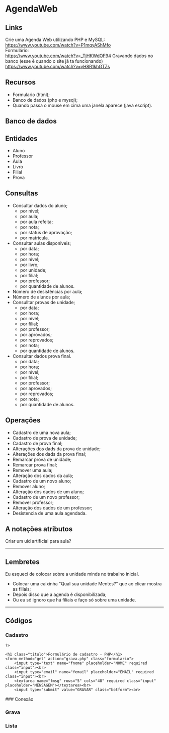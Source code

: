 # AgendaWeb
## Links
Crie uma Agenda Web utilizando PHP e MySQL: <br>
https://www.youtube.com/watch?v=P1mqyAShMfo <br>
Formulário: <br>
https://www.youtube.com/watch?v=_TjHKWdOF94
Gravando dados no banco (esse é quando o site já ta funcionando)
https://www.youtube.com/watch?v=yH8R1khGTZs

## Recursos
* Formulario (html);
* Banco de dados (php e mysql);
* Quando passa o mouse em cima uma janela aparece (java escript).

## Banco de dados
## Entidades
* Aluno
* Professor
* Aula
* Livro
* Filial
* Prova

## Consultas
* Consultar dados do aluno;
  * por nível;
  * por aula;
  * por aula refeita;
  * por nota;
  * por status de aprovação;
  * por matrícula.
* Consultar aulas disponiveis;
  * por data;
  * por hora;
  * por nível;
  * por livro;
  * por unidade;
  * por filial;
  * por professor;
  * por quantidade de alunos.
* Número de desistências por aula;
* Número de alunos por aula;
* Consulltar provas de unidade;
  * por data;
  * por hora;
  * por nível;
  * por filial;
  * por professor;
  * por aprovados;
  * por reprovados;
  * por nota;
  * por quantidade de alunos.
* Consultar dados prova final.
  * por data;
  * por hora;
  * por nível;
  * por filial;
  * por professor;
  * por aprovados;
  * por reprovados;
  * por nota;
  * por quantidade de alunos.

## Operações
* Cadastro de uma nova aula;
* Cadastro de prova de unidade;
* Cadastro de prova final;
* Alterações dos dads da prova de unidade;
* Alterações dos dads da prova final;
* Remarcar prova de unidade;
* Remarcar prova final;
* Remover uma aula;
* Alteração dos dados da aula;
* Cadastro de um novo aluno;
* Remover aluno;
* Alteração dos dados de um aluno;
* Cadastro de um novo professor;
* Remover professor;
* Alteração dos dados de um professor;
* Desistencia de uma aula agendada.

## A notações atributos
Criar um uid artificial para aula?

---

## Lembretes
Eu esqueci de colocar sobre a unidade minds no trabalho inicial.
  * Colocar uma caixinha "Qual sua unidade Mentes?" que ao clicar mostra as filiais;
  * Depois disso que a agenda é disponibilizada;
  * Ou eu só ignoro que há filiais e faço só sobre uma unidade.
  
---

## Códigos

### Cadastro

<!DOCTYPE html>
<html lang="en">
<head>
<meta charset="UTF-8">
<meta name="viewport"content="width=device-width, initial-scale="1.0">
<title>Mentes</title>
</head>
<body>
    <?php
        //Conxão com o banco
        $db = new PDO("mysql:host=localhost;dbname=mentes;charset=utf8","root","");
 
    ?>
</body>
<body>

    <h1 class="titulo">Formulário de cadastro - PHP</h1>
    <form method="get" action="grava.php" class="formulario">
        <input type="text" name="fnome" placeholder="NOME" required class="input"><br>
        <input type="email" name="femail" placeholder="EMAIL" required class="input"><br>
        <textarea name="fmsg" rows="5" cols="48" required class="input" placeholder="MENSAGEM"></textarea><br>
        <input type="submit" value="GRAVAR" class="botform"><br>

</body>        
</html>
### Conexão

<?php
    $conexao=myslqi_connect("localhost", "root", "", "mentes");
?>

### Grava

<?php
    include("conexao.php");

    $recnome=$_GET["fnome"];
    $recemail=$_GET["femail"];
    $recmsg=$_GET["fmsg"];

    mysqli_query($conexao, "insert into dados (nome, email, msg) values ("recnome", "recemail", "recmsg")");

    header("location:lista.php");
?>

### Lista


